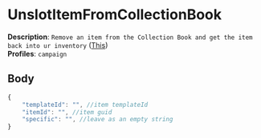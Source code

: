 # UnslotItemFromCollectionBook

**Description**: `Remove an item from the Collection Book and get the item back into ur inventory` ([This](https://cdn.discordapp.com/attachments/842511284469366824/922575625632501830/unknown.png)) \
**Profiles**: `campaign`

## Body
```js
{
    "templateId": "", //item templateId
    "itemId": "", //item guid
    "specific": "", //leave as an empty string
}
```
